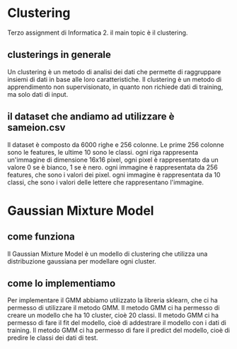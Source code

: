 # Clustering
Terzo assignment di Informatica 2. il main topic è il clustering.

## clusterings in generale
Un clustering è un metodo di analisi dei dati che permette di raggruppare insiemi di dati in base alle loro caratteristiche. 
Il clustering è un metodo di apprendimento non supervisionato, in quanto non richiede dati di training, ma solo dati di input.

## il dataset che andiamo ad utilizzare è sameion.csv
Il dataset è composto da 6000 righe e 256 colonne. Le prime 256 colonne sono le features, le ultime 10 sono le classi.
ogni riga rappresenta un'immagine di dimensione 16x16 pixel, ogni pixel è rappresentato da un valore 0 se è bianco, 1 se è nero.
ogni immagine è rappresentata da 256 features, che sono i valori dei pixel.
ogni immagine è rappresentata da 10 classi, che sono i valori delle lettere che rappresentano l'immagine.

# Gaussian Mixture Model
## come funziona
Il Gaussian Mixture Model è un modello di clustering che utilizza una distribuzione gaussiana per modellare ogni cluster.

## come lo implementiamo
Per implementare il GMM abbiamo utilizzato la libreria sklearn, che ci ha permesso di utilizzare il metodo GMM.
Il metodo GMM ci ha permesso di creare un modello che ha 10 cluster, cioè 20 classi.
Il metodo GMM ci ha permesso di fare il fit del modello, cioè di addestrare il modello con i dati di training.
Il metodo GMM ci ha permesso di fare il predict del modello, cioè di predire le classi dei dati di test.

